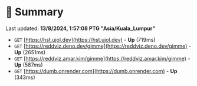 # 📖 Summary
Last updated: **13/8/2024, 1:57:08 PTG "Asia/Kuala_Lumpur"**

- `GET` [https://hst.ujol.dev](https://hst.ujol.dev) - **Up** (719ms)
- `GET` [https://reddviz.deno.dev/gimme](https://reddviz.deno.dev/gimme) - **Up** (2651ms)
- `GET` [https://reddviz.amar.kim/gimme](https://reddviz.amar.kim/gimme) - **Up** (587ms)
- `GET` [https://dumb.onrender.com](https://dumb.onrender.com) - **Up** (343ms)

